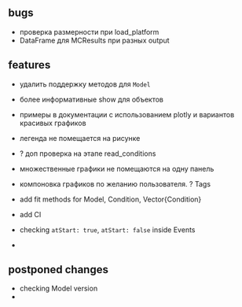 ## bugs

- проверка размерности при load_platform
- DataFrame для MCResults при разных output

## features

- удалить поддержку методов для `Model`

- более информативные show для объектов
- примеры в документации с использованием plotly и вариантов красивых графиков
- легенда не помещается на рисунке
- ? доп проверка на этапе read_conditions
+ множественные графики не помещаются на одну панель
- компоновка графиков по желанию пользователя. ? Tags

- add fit methods for Model, Condition, Vector{Condition} 
- add CI
- checking `atStart: true`, `atStart: false` inside Events
- 

## postponed changes

- checking Model version
- 